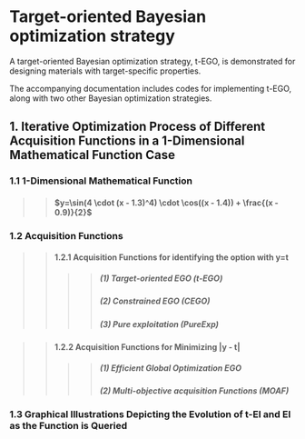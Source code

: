 # Target-oriented Bayesian optimization strategy 
A target-oriented Bayesian optimization strategy, t-EGO, is demonstrated for designing materials with target-specific properties.

The accompanying documentation includes codes for implementing t-EGO, along with two other Bayesian optimization strategies.

## 1. Iterative Optimization Process of Different Acquisition Functions in a 1-Dimensional Mathematical Function Case

###  1.1 1-Dimensional Mathematical Function
>>#### $y=\sin(4 \cdot (x - 1.3)^4) \cdot \cos((x - 1.4)) + \frac{(x - 0.9)}{2}$

### 1.2 Acquisition Functions
>>#### 1.2.1 Acquisition Functions for identifying the option with y=t
>>>>##### (1) Target-oriented EGO (t-EGO)
>>>>##### (2) Constrained EGO (CEGO)
>>>>##### (3) Pure exploitation (PureExp)

>>#### 1.2.2 Acquisition Functions for Minimizing |y - t|
>>>>##### (1) Efficient Global Optimization EGO
>>>>##### (2) Multi-objective acquisition Functions (MOAF)

### 1.3 Graphical Illustrations Depicting the Evolution of t-EI and EI as the Function is Queried




